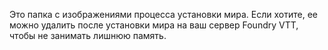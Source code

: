 Это папка с изображениями процесса установки мира. Если хотите, ее можно удалить после установки мира на ваш сервер Foundry VTT, чтобы не занимать лишнюю память.
